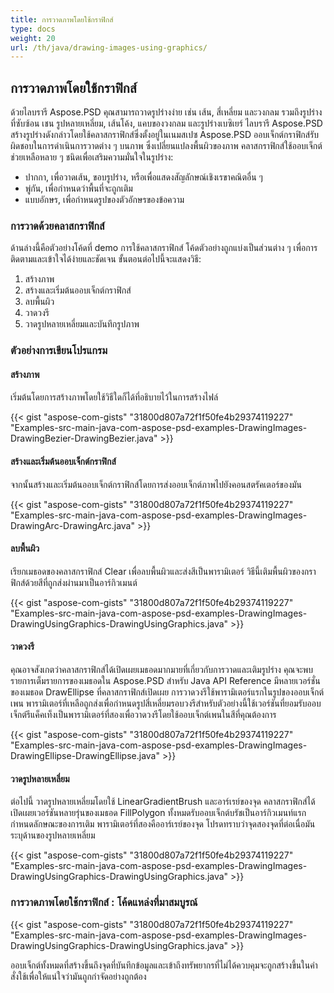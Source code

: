 ```yaml
---
title: การวาดภาพโดยใช้กราฟิกส์
type: docs
weight: 20
url: /th/java/drawing-images-using-graphics/
---
```


## **การวาดภาพโดยใช้กราฟิกส์**

ด้วยไลบรารี Aspose.PSD คุณสามารถวาดรูปร่างง่าย เช่น เส้น, สี่เหลี่ยม และวงกลม รวมถึงรูปร่างที่ซับซ้อน เชน รูปหลายเหลี่ยม, เส้นโค้ง, แคบของวงกลม และรูปร่างเบซิเยร์ ไลบรารี Aspose.PSD สร้างรูปร่างดังกล่าวโดยใช้คลาสกราฟิกส์ซึ่งตั้งอยู่ในเนมสเปซ Aspose.PSD ออบเจ็กต์กราฟิกส์รับผิดชอบในการดำเนินการวาดต่าง ๆ บนภาพ ซึ่งเปลี่ยนแปลงพื้นผิวของภาพ คลาสกราฟิกส์ใช้ออบเจ็กต์ช่วยเหลือหลาย ๆ ชนิดเพื่อเสริมความมั่นใจในรูปร่าง:

- ปากกา, เพื่อวาดเส้น, ขอบรูปร่าง, หรือเพื่อแสดงสัญลักษณ์เชิงเรขาคณิตอื่น ๆ
- พู่กัน, เพื่อกำหนดว่าพื้นที่จะถูกเติม
- แบบอักษร, เพื่อกำหนดรูปของตัวอักษรของข้อความ
### **การวาดด้วยคลาสกราฟิกส์**
ด้านล่างนี้คือตัวอย่างโค้ดที่ demo การใช้คลาสกราฟิกส์ โค้ดตัวอย่างถูกแบ่งเป็นส่วนต่าง ๆ เพื่อการติดตามและเข้าใจได้ง่ายและชัดเจน ขั้นตอนต่อไปนี้จะแสดงวิธี:

1. สร้างภาพ
1. สร้างและเริ่มต้นออบเจ็กต์กราฟิกส์
1. ลบพื้นผิว
1. วาดวงรี
1. วาดรูปหลายเหลี่ยมและบันทึกรูปภาพ
### **ตัวอย่างการเขียนโปรแกรม**
#### **สร้างภาพ**
เริ่มต้นโดยการสร้างภาพโดยใช้วิธีใดก็ได้ที่อธิบายไว้ในการสร้างไฟล์

{{< gist "aspose-com-gists" "31800d807a72f1f50fe4b29374119227" "Examples-src-main-java-com-aspose-psd-examples-DrawingImages-DrawingBezier-DrawingBezier.java" >}}
#### **สร้างและเริ่มต้นออบเจ็กต์กราฟิกส์**
จากนั้นสร้างและเริ่มต้นออบเจ็กต์กราฟิกส์โดยการส่งออบเจ็กต์ภาพไปยังคอนสตรัคเตอร์ของมัน

{{< gist "aspose-com-gists" "31800d807a72f1f50fe4b29374119227" "Examples-src-main-java-com-aspose-psd-examples-DrawingImages-DrawingArc-DrawingArc.java" >}}
#### **ลบพื้นผิว**
เรียกเมธอดของคลาสกราฟิกส์ Clear เพื่อลบพื้นผิวและส่งสีเป็นพารามิเตอร์ วิธีนี้เติมพื้นผิวของกราฟิกส์ด้วยสีที่ถูกส่งผ่านมาเป็นอาร์กิวเมนต์

{{< gist "aspose-com-gists" "31800d807a72f1f50fe4b29374119227" "Examples-src-main-java-com-aspose-psd-examples-DrawingImages-DrawingUsingGraphics-DrawingUsingGraphics.java" >}}
#### **วาดวงรี**
คุณอาจสังเกตว่าคลาสกราฟิกส์ได้เปิดเผยเมธอดมากมายที่เกี่ยวกับการวาดและเติมรูปร่าง คุณจะพบรายการเต็มรายการของเมธอดใน Aspose.PSD สำหรับ Java API Reference มีหลายเวอร์ชั่นของเมธอด DrawEllipse ที่คลาสกราฟิกส์เปิดเผย การวาดวงรีใช้พารามิเตอร์แรกในรูปของออบเจ็กต์เพน พารามิเตอร์ที่เหลือถูกส่งเพื่อกำหนดรูปสี่เหลี่ยมรอบวงรีสำหรับตัวอย่างนี้ใช้เวอร์ชันที่ยอมรับออบเจ็กต์รีแค็คเท็งเป็นพารามิเตอร์ที่สองเพื่อวาดวงรีโดยใช้ออบเจ็กต์เพนในสีที่คุณต้องการ

{{< gist "aspose-com-gists" "31800d807a72f1f50fe4b29374119227" "Examples-src-main-java-com-aspose-psd-examples-DrawingImages-DrawingEllipse-DrawingEllipse.java" >}}
#### **วาดรูปหลายเหลี่ยม**
ต่อไปนี้ วาดรูปหลายเหลี่ยมโดยใช้ LinearGradientBrush และอาร์เรย์ของจุด คลาสกราฟิกส์ได้เปิดเผยเวอร์ชันหลายรุ่นของเมธอด FillPolygon ทั้งหมดรับออบเจ็กต์บรัชเป็นอาร์กิวเมนท์แรกกำหนดลักษณะของการเติม พารามิเตอร์ที่สองคืออาร์เรย์ของจุด โปรดทราบว่าจุดสองจุดที่ต่อเนื่อมันระบุด้านของรูปหลายเหลี่ยม

{{< gist "aspose-com-gists" "31800d807a72f1f50fe4b29374119227" "Examples-src-main-java-com-aspose-psd-examples-DrawingImages-DrawingUsingGraphics-DrawingUsingGraphics.java" >}}
### **การวาดภาพโดยใช้กราฟิกส์ : โค้ดแหล่งที่มาสมบูรณ์**
{{< gist "aspose-com-gists" "31800d807a72f1f50fe4b29374119227" "Examples-src-main-java-com-aspose-psd-examples-DrawingImages-DrawingUsingGraphics-DrawingUsingGraphics.java" >}}



ออบเจ็กต์ทั้งหมดที่สร้างขึ้นถึงจุดที่บันทึกข้อมูลและเข้าถึงทรัพยากรที่ไม่ได้ควบคุมจะถูกสร้างขึ้นในคำสั่งใช้เพื่อให้แน่ใจว่ามันถูกกำจัดอย่างถูกต้อง


